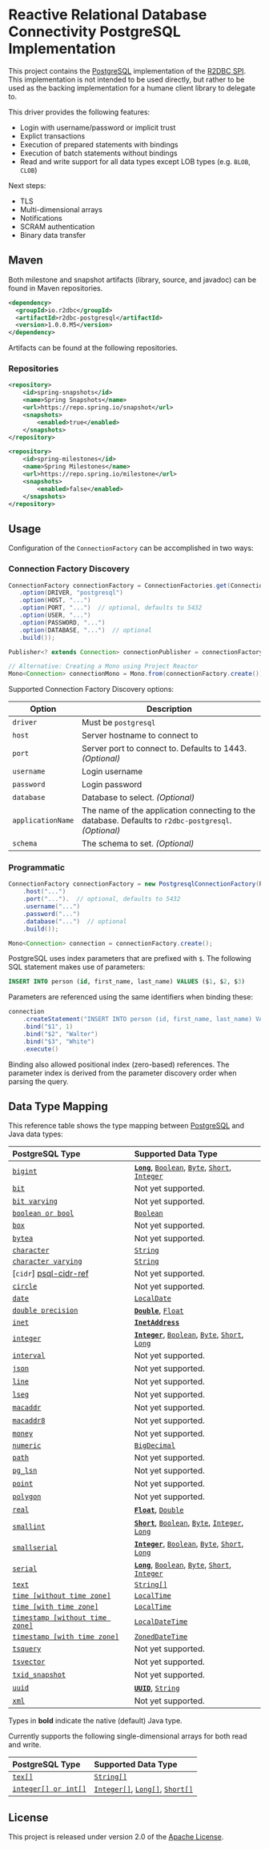 # Reactive Relational Database Connectivity PostgreSQL Implementation

This project contains the [PostgreSQL][p] implementation of the [R2DBC SPI][r].  This implementation is not intended to be used directly, but rather to be used as the backing implementation for a humane client library to delegate to.

This driver provides the following features:

* Login with username/password or implicit trust
* Explict transactions
* Execution of prepared statements with bindings
* Execution of batch statements without bindings
* Read and write support for all data types except LOB types (e.g. `BLOB`, `CLOB`)

Next steps:

* TLS
* Multi-dimensional arrays
* Notifications
* SCRAM authentication
* Binary data transfer

[p]: https://www.postgresql.org
[r]: https://github.com/r2dbc/r2dbc-spi

## Maven
Both milestone and snapshot artifacts (library, source, and javadoc) can be found in Maven repositories.

```xml
<dependency>
  <groupId>io.r2dbc</groupId>
  <artifactId>r2dbc-postgresql</artifactId>
  <version>1.0.0.M5</version>
</dependency>
```

Artifacts can be found at the following repositories.

### Repositories
```xml
<repository>
    <id>spring-snapshots</id>
    <name>Spring Snapshots</name>
    <url>https://repo.spring.io/snapshot</url>
    <snapshots>
        <enabled>true</enabled>
    </snapshots>
</repository>
```

```xml
<repository>
    <id>spring-milestones</id>
    <name>Spring Milestones</name>
    <url>https://repo.spring.io/milestone</url>
    <snapshots>
        <enabled>false</enabled>
    </snapshots>
</repository>
```

## Usage
Configuration of the `ConnectionFactory` can be accomplished in two ways:

### Connection Factory Discovery
```java
ConnectionFactory connectionFactory = ConnectionFactories.get(ConnectionFactoryOptions.builder()
   .option(DRIVER, "postgresql")
   .option(HOST, "...")
   .option(PORT, "...")  // optional, defaults to 5432
   .option(USER, "...")
   .option(PASSWORD, "...")
   .option(DATABASE, "...")  // optional
   .build());

Publisher<? extends Connection> connectionPublisher = connectionFactory.create();

// Alternative: Creating a Mono using Project Reactor
Mono<Connection> connectionMono = Mono.from(connectionFactory.create());
```

Supported Connection Factory Discovery options:

| Option | Description
| ------ | -----------
| `driver` | Must be `postgresql`
| `host` | Server hostname to connect to
| `port` | Server port to connect to.  Defaults to 1443. _(Optional)_
| `username` | Login username
| `password` | Login password
| `database` | Database to select. _(Optional)_
| `applicationName` | The name of the application connecting to the database.  Defaults to `r2dbc-postgresql`. _(Optional)_
| `schema` | The schema to set. _(Optional)_

### Programmatic
```java
ConnectionFactory connectionFactory = new PostgresqlConnectionFactory(PostgresqlConnectionConfiguration.builder()
    .host("...")
    .port("...").  // optional, defaults to 5432
    .username("...")
    .password("...")
    .database("...")  // optional
    .build());

Mono<Connection> connection = connectionFactory.create();
```

PostgreSQL uses index parameters that are prefixed with `$`.  The following SQL statement makes use of parameters:

```sql
INSERT INTO person (id, first_name, last_name) VALUES ($1, $2, $3)
```
Parameters are referenced using the same identifiers when binding these:

```java
connection
    .createStatement("INSERT INTO person (id, first_name, last_name) VALUES ($1, $2, $3)")
    .bind("$1", 1)
    .bind("$2", "Walter")
    .bind("$3", "White")
    .execute()
```

Binding also allowed positional index (zero-based) references.  The parameter index is derived from the parameter discovery order when parsing the query.


## Data Type Mapping

This reference table shows the type mapping between [PostgreSQL][p] and Java data types:

| PostgreSQL Type                                | Supported Data Type                                                                                                                           | 
|:-----------------------------------------------|:----------------------------------------------------------------------------------------------------------------------------------------------|
| [`bigint`][psql-bigint-ref]                    | [**`Long`**][java-long-ref], [`Boolean`][java-boolean-ref], [`Byte`][java-byte-ref], [`Short`][java-short-ref], [`Integer`][java-integer-ref] |
| [`bit`][psql-bit-ref]                          | Not yet supported.|
| [`bit varying`][psql-bit-ref]                  | Not yet supported.|
| [`boolean or bool`][psql-boolean-ref]          | [`Boolean`][java-boolean-ref]|
| [`box`][psql-box-ref]                          | Not yet supported.|
| [`bytea`][psql-bytea-ref]                      | Not yet supported.|
| [`character`][psql-character-ref]              | [`String`][java-string-ref]|
| [`character varying`][psql-character-ref]      | [`String`][java-string-ref]|
| [`cidr`] [psql-cidr-ref]                       | Not yet supported.|
| [`circle`][psql-circle-ref]                    | Not yet supported.|
| [`date`][psql-date-ref]                        | [`LocalDate`][java-ld-ref]|
| [`double precision`][psql-floating-point-ref]  | [**`Double`**][java-double-ref], [`Float`][java-float-ref]|
| [`inet`][psql-inet-ref]                        | [**`InetAddress`**][java-inet-ref]|
| [`integer`][psql-integer-ref]                  | [**`Integer`**][java-integer-ref], [`Boolean`][java-boolean-ref], [`Byte`][java-byte-ref], [`Short`][java-short-ref], [`Long`][java-long-ref]|
| [`interval`][psql-interval-ref]                | Not yet supported.|
| [`json`][psql-json-ref]                        | Not yet supported.|
| [`line`][psql-line-ref]                        | Not yet supported.|
| [`lseg`][psql-lseq-ref]                        | Not yet supported.|
| [`macaddr`][psql-macaddr-ref]                  | Not yet supported.|
| [`macaddr8`][psql-macaddr8-ref]                | Not yet supported.|
| [`money`][psql-money-ref]                      | Not yet supported.|
| [`numeric`][psql-bignumeric-ref]               | [`BigDecimal`][java-bigdecimal-ref]|
| [`path`][psql-path-ref]                        | Not yet supported.|
| [`pg_lsn`][psql-pg_lsn-ref]                    | Not yet supported.|
| [`point`][psql-point-ref]                      | Not yet supported.|
| [`polygon`][psql-polygon-ref]                  | Not yet supported.|
| [`real`][psql-real-ref]                        | [**`Float`**][java-float-ref], [`Double`][java-double-ref]|
| [`smallint`][psql-smallint-ref]                | [**`Short`**][java-short-ref], [`Boolean`][java-boolean-ref], [`Byte`][java-byte-ref], [`Integer`][java-integer-ref], [`Long`][java-long-ref]|
| [`smallserial`][psql-smallserial-ref]          | [**`Integer`**][java-integer-ref], [`Boolean`][java-boolean-ref], [`Byte`][java-byte-ref], [`Short`][java-short-ref], [`Long`][java-long-ref]|
| [`serial`][psql-serial-ref]                    | [**`Long`**][java-long-ref], [`Boolean`][java-boolean-ref], [`Byte`][java-byte-ref], [`Short`][java-short-ref], [`Integer`][java-integer-ref]|
| [`text`][psql-text-ref]                        | [`String[]`][java-string-ref]|
| [`time [without time zone]`][psql-time-ref]    | [`LocalTime`][java-lt-ref]|
| [`time [with time zone]`][psql-time-ref]       | [`LocalTime`][java-lt-ref]|
| [`timestamp [without time zone]`][psql-time-ref]|[`LocalDateTime`][java-ldt-ref]|
| [`timestamp [with time zone]`][psql-time-ref]  |[`ZonedDateTime`][java-zdt-ref]|
| [`tsquery`][psql-tsquery-ref]                  | Not yet supported.|
| [`tsvector`][psql-tsvector-ref]                | Not yet supported.|
| [`txid_snapshot`][psql-txid_snapshot-ref]      | Not yet supported.|
| [`uuid`][psql-uuid-ref]                        | [**`UUID`**][java-uuid-ref], [`String`][java-string-ref]||
| [`xml`][psql-xml-ref]                          | Not yet supported. |

Types in **bold** indicate the native (default) Java type.

Currently supports the following single-dimensional arrays for both read and write.

| PostgreSQL Type                                | Supported Data Type                  |
|:-----------------------------------------------|:-------------------------------------|
|[`tex[]`][psql-text-ref]                        |[`String[]`][java-string-ref]         |  
|[`integer[] or int[]`][psql-integer-ref]        |[`Integer[]`][java-integer-ref], [`Long[]`][java-long-ref], [`Short[]`][java-short-ref]|


[psql-bigint-ref]: https://www.postgresql.org/docs/11/datatype-numeric.html#DATATYPE-INT
[psql-bit-ref]: https://www.postgresql.org/docs/11/datatype-numeric.html
[psql-boolean-ref]: https://www.postgresql.org/docs/11/datatype-boolean.html
[psql-box-ref]: https://www.postgresql.org/docs/11/datatype-geometric.html#id-1.5.7.16.8
[psql-bytea-ref]: https://www.postgresql.org/docs/11/datatype-binary.html#id-1.5.7.12.9
[psql-character-ref]: https://www.postgresql.org/docs/11/datatype-character.html
[psql-cidr-ref]: https://www.postgresql.org/docs/11/datatype-net-types.html#DATATYPE-CIDR
[psql-circle-ref]: https://www.postgresql.org/docs/11/datatype-geometric.html#DATATYPE-CIRCLE
[psql-date-ref]: https://www.postgresql.org/docs/11/datatype-datetime.html
[psql-floating-point-ref]: https://www.postgresql.org/docs/11/datatype-numeric.html#DATATYPE-FLOAT
[psql-inet-ref]: https://www.postgresql.org/docs/11/datatype-net-types.html#DATATYPE-INET
[psql-integer-ref]: https://www.postgresql.org/docs/11/datatype-numeric.html#DATATYPE-INT
[psql-interval-ref]: https://www.postgresql.org/docs/11/datatype-datetime.html#DATATYPE-INTERVAL-INPUT
[psql-json-ref]: https://www.postgresql.org/docs/11/datatype-json.html
[psql-line-ref]: https://www.postgresql.org/docs/11/datatype-geometric.html#DATATYPE-LINE
[psql-lseq-ref]: https://www.postgresql.org/docs/11/datatype-geometric.html#DATATYPE-LINE
[psql-bignumeric-ref]: https://www.postgresql.org/docs/11/datatype-numeric.html#DATATYPE-NUMERIC-DECIMAL
[psql-macaddr-ref]: https://www.postgresql.org/docs/11/datatype-net-types.html#DATATYPE-MACADDR
[psql-macaddr8-ref]: https://www.postgresql.org/docs/11/datatype-net-types.html#DATATYPE-MACADDR8
[psql-money-ref]: https://www.postgresql.org/docs/11/datatype.html
[psql-path-ref]: https://www.postgresql.org/docs/11/datatype-geometric.html#id-1.5.7.16.9
[psql-pg_lsn-ref]: https://www.postgresql.org/docs/11/datatype-pg-lsn.html
[psql-point-ref]: https://www.postgresql.org/docs/11/datatype-geometric.html#id-1.5.7.16.5
[psql-polygon-ref]: https://www.postgresql.org/docs/11/datatype-geometric.html#DATATYPE-POLYGON
[psql-real-ref]: https://www.postgresql.org/docs/11/datatype.html
[psql-smallint-ref]: https://www.postgresql.org/docs/11/datatype.html
[psql-smallserial-ref]: https://www.postgresql.org/docs/11/datatype-numeric.html#DATATYPE-SERIAL
[psql-serial-ref]: https://www.postgresql.org/docs/11/datatype-numeric.html#DATATYPE-SERIAL
[psql-text-ref]: https://www.postgresql.org/docs/11/datatype.html
[psql-time-ref]: https://www.postgresql.org/docs/11/datatype-datetime.html
[psql-tsquery-ref]: https://www.postgresql.org/docs/11/datatype-textsearch.html#DATATYPE-TSQUERY
[psql-tsvector-ref]: https://www.postgresql.org/docs/11/datatype-textsearch.html#DATATYPE-TSVECTOR
[psql-txid_snapshot-ref]: https://www.postgresql.org/docs/11/datatype.html
[psql-uuid-ref]: https://www.postgresql.org/docs/11/datatype-uuid.html
[psql-xml-ref]: https://www.postgresql.org/docs/11/datatype-xml.html


[java-bigdecimal-ref]: https://docs.oracle.com/javase/8/docs/api/java/math/BigDecimal.html
[java-boolean-ref]: https://docs.oracle.com/javase/8/docs/api/java/lang/Boolean.html
[java-byte-ref]: https://docs.oracle.com/javase/8/docs/api/java/lang/Byte.html
[java-double-ref]: https://docs.oracle.com/javase/8/docs/api/java/lang/Double.html
[java-float-ref]: https://docs.oracle.com/javase/8/docs/api/java/lang/Float.html
[java-inet-ref]: https://docs.oracle.com/javase/7/docs/api/java/net/InetAddress.html
[java-instant-ref]: https://docs.oracle.com/javase/8/docs/api/java/time/Instant.html
[java-integer-ref]: https://docs.oracle.com/javase/8/docs/api/java/lang/Integer.html
[java-long-ref]: https://docs.oracle.com/javase/8/docs/api/java/lang/Long.html
[java-ldt-ref]: https://docs.oracle.com/javase/8/docs/api/java/time/LocalDateTime.html
[java-ld-ref]: https://docs.oracle.com/javase/8/docs/api/java/time/LocalDate.html
[java-lt-ref]: https://docs.oracle.com/javase/8/docs/api/java/time/LocalTime.html
[java-odt-ref]: https://docs.oracle.com/javase/8/docs/api/java/time/OffsetDateTime.html
[java-short-ref]: https://docs.oracle.com/javase/8/docs/api/java/lang/Short.html
[java-string-ref]: https://docs.oracle.com/javase/8/docs/api/java/lang/String.html
[java-uuid-ref]: https://docs.oracle.com/javase/8/docs/api/java/util/UUID.html
[java-zdt-ref]: https://docs.oracle.com/javase/8/docs/api/java/time/ZonedDateTime.html

## License
This project is released under version 2.0 of the [Apache License][l].

[l]: https://www.apache.org/licenses/LICENSE-2.0
